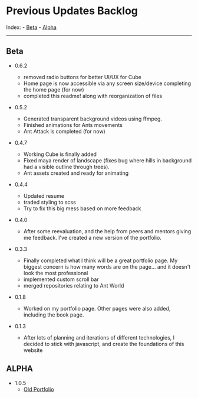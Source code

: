 # Previous Updates Backlog
Index:
    - [Beta](#beta)
    - [Alpha](#alpha)

___
## Beta
- 0.6.2
    - removed radio buttons for better UI/UX for Cube
    - Home page is now accessible via any screen size/device completing the home page (for now)
    - completed this readme! along with reorganization of files

- 0.5.2
    - Generated transparent background videos using ffmpeg.
    - Finished animations for Ants movements
    - Ant Attack is completed (for now)

- 0.4.7
    - Working Cube is finally added
    - Fixed maya render of landscape (fixes bug where hills in background had a visible outline through trees).
    - Ant assets created and ready for animating

- 0.4.4
    - Updated resume
    - traded styling to scss
    - Try to fix this big mess based on more feedback

- 0.4.0
    - After some reevaluation, and the help from peers and mentors giving me feedback. I've created a new version of the portfolio.

- 0.3.3
    - Finally completed what I think will be a great portfolio page. My biggest concern is how many words are on the page... and it doesn't look the most professional
    - implemented custom scroll bar
    - merged repositories relating to Ant World

- 0.1.8
    - Worked on my portfolio page. Other pages were also added, including the book page.

- 0.1.3
    - After lots of planning and iterations of different technologies, I decided to stick with javascript, and create the foundations of this website

## ALPHA
- 1.0.5
    - [Old Portfolio](https://codepen.io/makemesenpai/pen/vrVxvW)